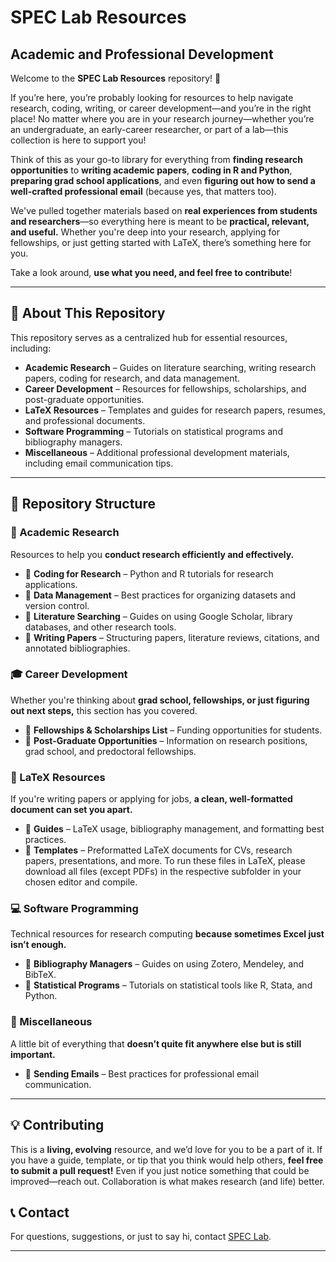 # **SPEC Lab Resources**  

## **Academic and Professional Development**  

Welcome to the **SPEC Lab Resources** repository! 🎉  

If you’re here, you’re probably looking for resources to help navigate research, coding, writing, or career development—and you’re in the right place! No matter where you are in your research journey—whether you’re an undergraduate, an early-career researcher, or part of a lab—this collection is here to support you!

Think of this as your go-to library for everything from **finding research opportunities** to **writing academic papers**, **coding in R and Python**, **preparing grad school applications**, and even **figuring out how to send a well-crafted professional email** (because yes, that matters too).  

We've pulled together materials based on **real experiences from students and researchers**—so everything here is meant to be **practical, relevant, and useful.** Whether you're deep into your research, applying for fellowships, or just getting started with LaTeX, there’s something here for you.  

Take a look around, **use what you need, and feel free to contribute**!

---

## **📌 About This Repository**  
This repository serves as a centralized hub for essential resources, including:  
- **Academic Research** – Guides on literature searching, writing research papers, coding for research, and data management.  
- **Career Development** – Resources for fellowships, scholarships, and post-graduate opportunities.  
- **LaTeX Resources** – Templates and guides for research papers, resumes, and professional documents.  
- **Software Programming** – Tutorials on statistical programs and bibliography managers.  
- **Miscellaneous** – Additional professional development materials, including email communication tips.  

---

## **📂 Repository Structure**  

### **📖 Academic Research**
Resources to help you **conduct research efficiently and effectively.**  
- 📂 **Coding for Research** – Python and R tutorials for research applications.  
- 📂 **Data Management** – Best practices for organizing datasets and version control.  
- 📂 **Literature Searching** – Guides on using Google Scholar, library databases, and other research tools.  
- 📂 **Writing Papers** – Structuring papers, literature reviews, citations, and annotated bibliographies.  

### **🎓 Career Development**  
Whether you're thinking about **grad school, fellowships, or just figuring out next steps,** this section has you covered.  
- 📂 **Fellowships & Scholarships List** – Funding opportunities for students.  
- 📂 **Post-Graduate Opportunities** – Information on research positions, grad school, and predoctoral fellowships.  

### **📄 LaTeX Resources**  
If you're writing papers or applying for jobs, **a clean, well-formatted document can set you apart.**  
- 📂 **Guides** – LaTeX usage, bibliography management, and formatting best practices.  
- 📂 **Templates** – Preformatted LaTeX documents for CVs, research papers, presentations, and more. To run these files in LaTeX, please download all files (except PDFs) in the respective subfolder in your chosen editor and compile. 

### **💻 Software Programming**  
Technical resources for research computing **because sometimes Excel just isn’t enough.**  
- 📂 **Bibliography Managers** – Guides on using Zotero, Mendeley, and BibTeX.  
- 📂 **Statistical Programs** – Tutorials on statistical tools like R, Stata, and Python.  

### **📌 Miscellaneous**  
A little bit of everything that **doesn’t quite fit anywhere else but is still important.**  
- 📄 **Sending Emails** – Best practices for professional email communication.  

---

## **💡 Contributing**  
This is a **living, evolving** resource, and we’d love for you to be a part of it. If you have a guide, template, or tip that you think would help others, **feel free to submit a pull request!** Even if you just notice something that could be improved—reach out. Collaboration is what makes research (and life) better.  

## **📞 Contact**  
For questions, suggestions, or just to say hi, contact [SPEC Lab](mailto:uscspeclab@gmail.com).  

---
